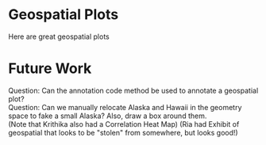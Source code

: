# Geospatial Plots

Here are great geospatial plots


# Future Work
Question: Can the annotation code method be used to annotate a geospatial plot?  
Question: Can we manually relocate Alaska and Hawaii in the geometry space to fake a small Alaska?  Also, draw a box around them.  
(Note that Krithika also had a Correlation Heat Map)
(Ria had Exhibit of geospatial that looks to be "stolen" from somewhere, but looks good!)